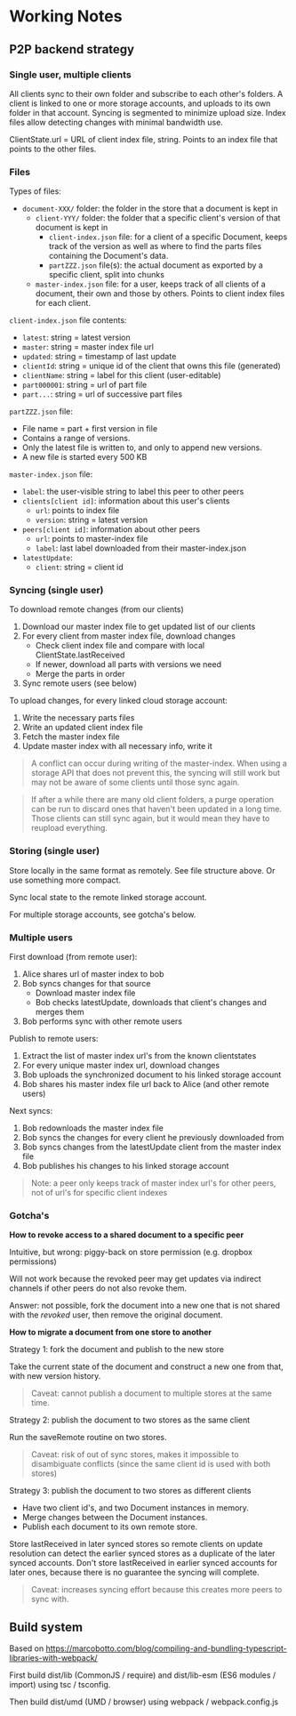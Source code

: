 Working Notes
=============

P2P backend strategy
--------------------

### Single user, multiple clients

All clients sync to their own folder and subscribe to each other's folders.
A client is linked to one or more storage accounts, and uploads to its own folder in that account.
Syncing is segmented to minimize upload size.
Index files allow detecting changes with minimal bandwidth use.

ClientState.url = URL of client index file, string.
Points to an index file that points to the other files.

### Files

Types of files:
- `document-XXX/` folder: the folder in the store that a document is kept in
  - `client-YYY/` folder: the folder that a specific client's version of that document is kept in
    - `client-index.json` file: for a client of a specific Document, keeps track of the version 
      as well as where to find the parts files containing the Document's data.
    - `partZZZ.json` file(s): the actual document as exported by a specific client, split into chunks
  - `master-index.json` file: for a user, keeps track of all clients of a document, their own and       those by others. Points to client index files for each client.

`client-index.json` file contents:
- `latest`: string = latest version
- `master`: string = master index file url
- `updated`: string = timestamp of last update
- `clientId`: string = unique id of the client that owns this file (generated)
- `clientName`: string = label for this client (user-editable)
- `part000001`: string = url of part file
- `part...`: string = url of successive part files

`partZZZ.json` file:
- File name = part + first version in file
- Contains a range of versions.
- Only the latest file is written to, and only to append new versions.
- A new file is started every 500 KB

`master-index.json` file:
- `label`: the user-visible string to label this peer to other peers
- `clients[client id]`: information about this user's clients
  - `url`: points to index file
  - `version`: string = latest version
- `peers[client id]`: information about other peers
  - `url`: points to master-index file
  - `label`: last label downloaded from their master-index.json
- `latestUpdate`: 
  - `client`: string = client id

### Syncing (single user)

To download remote changes (from our clients)
1. Download our master index file to get updated list of our clients
2. For every client from master index file, download changes
    - Check client index file and compare with local ClientState.lastReceived
    - If newer, download all parts with versions we need
    - Merge the parts in order
3. Sync remote users (see below)

To upload changes, for every linked cloud storage account:
  1. Write the necessary parts files
  2. Write an updated client index file
  3. Fetch the master index file
  4. Update master index with all necessary info, write it

> A conflict can occur during writing of the master-index. When using a storage API that does not prevent this, 
> the syncing will still work but may not be aware of some clients until those sync again.

> If after a while there are many old client folders, a purge operation can be run to discard ones that haven't been
> updated in a long time. Those clients can still sync again, but it would mean they have to reupload everything.

### Storing (single user)

Store locally in the same format as remotely. See file structure above.
Or use something more compact.

Sync local state to the remote linked storage account.

For multiple storage accounts, see gotcha's below.

### Multiple users

First download (from remote user):
1. Alice shares url of master index to bob
2. Bob syncs changes for that source
    - Download master index file
    - Bob checks latestUpdate, downloads that client's changes and merges them
3. Bob performs sync with other remote users

Publish to remote users:
1. Extract the list of master index url's from the known clientstates
2. For every unique master index url, download changes
3. Bob uploads the synchronized document to his linked storage account
4. Bob shares his master index file url back to Alice (and other remote users)

Next syncs:
1. Bob redownloads the master index file
2. Bob syncs the changes for every client he previously downloaded from
3. Bob syncs changes from the latestUpdate client from the master index file
4. Bob publishes his changes to his linked storage account

> Note: a peer only keeps track of master index url's for other peers, not of url's for specific client indexes

### Gotcha's

**How to revoke access to a shared document to a specific peer**

Intuitive, but wrong: piggy-back on store permission (e.g. dropbox permissions)

  Will not work because the revoked peer may get updates via indirect channels if other peers do not also revoke them.

Answer: not possible, fork the document into a new one that is not shared with the *revoked* user, then remove the original document.

**How to migrate a document from one store to another**

Strategy 1: fork the document and publish to the new store

  Take the current state of the document and construct a new one from that, with new version history.
  
  > Caveat: cannot publish a document to multiple stores at the same time.

Strategy 2: publish the document to two stores as the same client

  Run the saveRemote routine on two stores.

  > Caveat: risk of out of sync stores, makes it impossible to disambiguate conflicts (since the same client id is used with both stores)

Strategy 3: publish the document to two stores as different clients

  - Have two client id's, and two Document instances in memory.
  - Merge changes between the Document instances.
  - Publish each document to its own remote store.

  Store lastReceived in later synced stores so remote clients on update resolution can detect the earlier synced stores as a duplicate of the later synced accounts. Don't store lastReceived in earlier synced accounts for later ones, because there is no guarantee the syncing will complete.

  > Caveat: increases syncing effort because this creates more peers to sync with.

Build system
------------

Based on https://marcobotto.com/blog/compiling-and-bundling-typescript-libraries-with-webpack/

First build dist/lib (CommonJS / require) and dist/lib-esm (ES6 modules / import) using tsc / tsconfig.

Then build dist/umd (UMD / browser) using webpack / webpack.config.js
